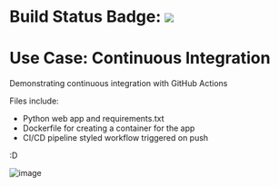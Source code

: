 # Build Status Badge: ![](https://github.com/khanabid20/python-web-app-cicd/workflows/Pipeline/badge.svg)

# Use Case: Continuous Integration
Demonstrating continuous integration with GitHub Actions

Files include:

- Python web app and requirements.txt
- Dockerfile for creating a container for the app
- CI/CD pipeline styled workflow triggered on push

:D


![image](https://user-images.githubusercontent.com/33711981/172794452-56bf6d41-4d22-44ae-b76d-4e46149a1315.png)
